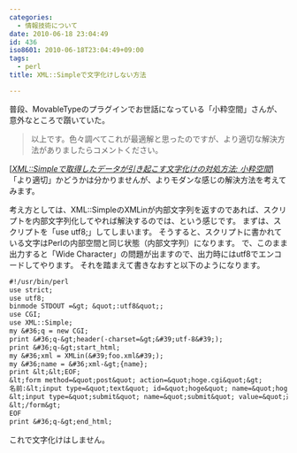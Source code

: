 ```yaml
---
categories:
  - 情報技術について
date: 2010-06-18 23:04:49
id: 436
iso8601: 2010-06-18T23:04:49+09:00
tags:
  - perl
title: XML::Simpleで文字化けしない方法

---
```


普段、MovableTypeのプラグインでお世話になっている「小粋空間」さんが、意外なところで躓いていた。
<blockquote cite="http://www.koikikukan.com/archives/2010/06/18-015555.php" title="XML::Simpleで取得したデータが引き起こす文字化けの対処方法: 小粋空間" class="blockquote"><p>以上です。色々調べてこれが最適解と思ったのですが、より適切な解決方法がありましたらコメントください。</p></blockquote><div class="cite">[<cite><a href="http://www.koikikukan.com/archives/2010/06/18-015555.php">XML::Simpleで取得したデータが引き起こす文字化けの対処方法: 小粋空間</a></cite>]</div>
「より適切」かどうかは分かりませんが、よりモダンな感じの解決方法を考えてみます。


考え方としては、XML::SimpleのXMLinが内部文字列を返すのであれば、スクリプトを内部文字列化してやれば解決するのでは、という感じです。
まずは、スクリプトを「use utf8;」してしまいます。
そうすると、スクリプトに書かれている文字はPerlの内部空間と同じ状態（内部文字列）になります。
で、このまま出力すると「Wide Character」の問題が出ますので、出力時にはutf8でエンコードしてやります。
それを踏まえて書きなおすと以下のようになります。
```default
#!/usr/bin/perl
use strict;
use utf8;
binmode STDOUT =&gt; &quot;:utf8&quot;;
use CGI;
use XML::Simple;
my &#36;q = new CGI;
print &#36;q-&gt;header(-charset=&gt;&#39;utf-8&#39;);
print &#36;q-&gt;start_html;
my &#36;xml = XMLin(&#39;foo.xml&#39;);
my &#36;name = &#36;xml-&gt;{name};
print &lt;&lt;EOF;
&lt;form method=&quot;post&quot; action=&quot;hoge.cgi&quot;&gt;
名前:&lt;input type=&quot;text&quot; id=&quot;hoge&quot; name=&quot;hoge&quot; value=&quot;&#36;name&quot; /&gt;
&lt;input type=&quot;submit&quot; name=&quot;submit&quot; value=&quot;送信&quot; /&gt;
&lt;/form&gt;
EOF
print &#36;q-&gt;end_html;
```
これで文字化けはしません。
    	